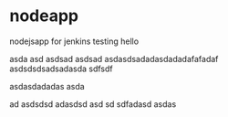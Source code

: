 # nodeapp
nodejsapp for jenkins testing
hello


asda
asd
asdsad
asdsad
asdasdsadadasdadadafafadaf
asdsdsdsadsadasda
sdfsdf



asdasdadadas
asda

ad
asdsdsd
adasdsd
asd
sd
sdfadasd
asdas
